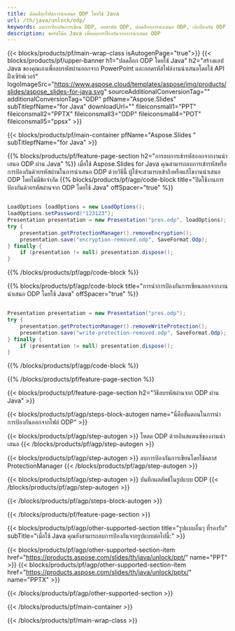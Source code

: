 ```yaml
---
title: ปลดล็อกไฟล์การนำเสนอ ODP โดยใช้ Java
url: /th/java/unlock/odp/
keywords: ลบการป้องกันการเขียน ODP, ถอดรหัส ODP, ปลดล็อกการนำเสนอ ODP, เลิกป้องกัน ODP
description: ซอร์สโค้ด Java เพื่อลบการป้องกันจากการนำเสนอ ODP
---
```


{{< blocks/products/pf/main-wrap-class isAutogenPage="true">}}
{{< blocks/products/pf/upper-banner h1="ปลดล็อก ODP โดยใช้ Java" h2="สร้างแอป Java ของคุณเองเพื่อลบรหัสผ่านออกจาก PowerPoint และถอดรหัสไฟล์งานนำเสนอโดยใช้ API ฝั่งเซิร์ฟเวอร์" logoImageSrc="https://www.aspose.cloud/templates/aspose/img/products/slides/aspose_slides-for-java.svg" sourceAdditionalConversionTag="" additionalConversionTag="ODP" pfName="Aspose.Slides" subTitlepfName="for Java" downloadUrl="" fileiconsmall1="PPT" fileiconsmall2="PPTX" fileiconsmall3="ODP" fileiconsmall4="POT" fileiconsmall5="ppsx" >}}

{{< blocks/products/pf/main-container pfName="Aspose.Slides " subTitlepfName="for Java" >}}

{{% blocks/products/pf/feature-page-section  h2="การลบการเข้ารหัสออกจากงานนำเสนอ ODP ผ่าน Java" %}}
เมื่อใช้ Aspose.Slides for Java คุณสามารถลบการเข้ารหัสหรือการป้องกันด้วยรหัสผ่านในการนำเสนอ ODP ด้วยวิธีนี้ ผู้ใช้จะสามารถเข้าถึงหรือแก้ไขงานนำเสนอ ODP โดยไม่มีข้อจำกัด
{{% blocks/products/pf/agp/code-block title="ปิดใช้งานการป้องกันด้วยรหัสผ่านจาก ODP โดยใช้ Java" offSpacer="true" %}}

```java

LoadOptions loadOptions = new LoadOptions();
loadOptions.setPassword("123123");
Presentation presentation = new Presentation("pres.odp", loadOptions);
try {
    presentation.getProtectionManager().removeEncryption();
    presentation.save("encryption-removed.odp", SaveFormat.Odp);
} finally {
    if (presentation != null) presentation.dispose();
}
```

{{% /blocks/products/pf/agp/code-block %}}

{{% blocks/products/pf/agp/code-block title="การนำการป้องกันการเขียนออกจากงานนำเสนอ ODP โดยใช้ Java" offSpacer="true" %}}

```java

Presentation presentation = new Presentation("pres.odp");
try {
    presentation.getProtectionManager().removeWriteProtection();
    presentation.save("write-protection-removed.odp", SaveFormat.Odp);
} finally {
    if (presentation != null) presentation.dispose();
}
```

{{% /blocks/products/pf/agp/code-block %}}

{{% /blocks/products/pf/feature-page-section %}}

{{< blocks/products/pf/feature-page-section  h2="วิธีลบรหัสผ่านจาก ODP ผ่าน Java" >}}

{{< blocks/products/pf/agp/steps-block-autogen name="นี่คือขั้นตอนในการนำการป้องกันออกจากไฟล์ ODP" >}}

{{< blocks/products/pf/agp/step-autogen >}}
โหลด ODP ด้วยอินสแตนซ์ของงานนำเสนอ
{{< /blocks/products/pf/agp/step-autogen >}}

{{< blocks/products/pf/agp/step-autogen >}}
ลบการป้องกันการเขียนโดยใช้คลาส ProtectionManager
{{< /blocks/products/pf/agp/step-autogen >}}

{{< blocks/products/pf/agp/step-autogen >}}
บันทึกผลลัพธ์ในรูปแบบ ODP
{{< /blocks/products/pf/agp/step-autogen >}}

{{< /blocks/products/pf/agp/steps-block-autogen >}}

{{< /blocks/products/pf/feature-page-section >}}

{{< blocks/products/pf/agp/other-supported-section title="รูปแบบอื่นๆ ที่รองรับ" subTitle="เมื่อใช้ Java คุณยังสามารถลบการป้องกันจากรูปแบบต่อไปนี้:" >}}

{{< blocks/products/pf/agp/other-supported-section-item href="https://products.aspose.com/slides/th/java/unlock/ppt/" name="PPT" >}}
{{< blocks/products/pf/agp/other-supported-section-item href="https://products.aspose.com/slides/th/java/unlock/pptx/" name="PPTX" >}}


{{< /blocks/products/pf/agp/other-supported-section >}}

{{< /blocks/products/pf/main-container >}}
    
{{< /blocks/products/pf/main-wrap-class >}}